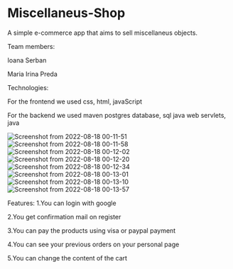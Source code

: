 # Miscellaneus-Shop
A simple e-commerce app that aims to sell miscellaneus objects.

Team members:

Ioana Serban

Maria Irina Preda

Technologies:

For the frontend we used css, html, javaScript

For the backend we used maven postgres database, sql java web servlets, java

![Screenshot from 2022-08-18 00-11-51](https://user-images.githubusercontent.com/89388372/185247506-9a15133b-beb2-4d42-b369-55c646e00c82.png)
![Screenshot from 2022-08-18 00-11-58](https://user-images.githubusercontent.com/89388372/185247493-adf2a74c-4b1e-448c-8d0f-daa9ee3bc7da.png)
![Screenshot from 2022-08-18 00-12-02](https://user-images.githubusercontent.com/89388372/185247470-3ccc2c65-02f7-4ee7-81b4-feb1fc681604.png)
![Screenshot from 2022-08-18 00-12-20](https://user-images.githubusercontent.com/89388372/185247519-5f750c34-5f53-4c4f-9b4b-79be8e188094.png)
![Screenshot from 2022-08-18 00-12-34](https://user-images.githubusercontent.com/89388372/185247530-08561bf6-fd2f-4bdb-ac9b-6b4f2bd61cac.png)
![Screenshot from 2022-08-18 00-13-01](https://user-images.githubusercontent.com/89388372/185247541-64b49306-c454-4a5b-82bb-3a133c60a2f7.png)
![Screenshot from 2022-08-18 00-13-10](https://user-images.githubusercontent.com/89388372/185247552-75c13abc-3a50-4fe9-b313-ebf75d5dc8d4.png)
![Screenshot from 2022-08-18 00-13-57](https://user-images.githubusercontent.com/89388372/185247565-b8ac6ea8-e1ee-41ca-be00-cb3cd3aff4b4.png)

Features:
1.You can login with google

2.You get confirmation mail on register

3.You can pay the products using visa or paypal payment

4.You can see your previous orders on your personal page

5.You can change the content of the cart
